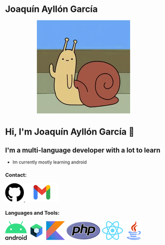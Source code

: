 # Joaquín Ayllón García
<p align="center">
<img loading="lazy" src="img/hi-hello.gif" height="300">
</p>

# Hi, I'm Joaquín Ayllón García 👋

## I'm a multi-language developer with a lot to learn

- Im currently mostly learning android

### Contact:

<a href="https://github.com/JoaquinAyG" target="_blank">
<img loading="lazy" src="img/GitHub.png" height="60">
</a>
<a href="mailto:joaquin.ayllongar@gmail.com" target="_blank">
<img loading="lazy" src="img/logo-Gmail.png" height= "60">
</a>

### Languages and Tools:
<img loading="lazy" src="img/Android_logo_2019_(stacked).svg.png" height= "60">
<img loading="lazy" src="img/Jetpack_logo.png" height= "60">
<img loading="lazy" src="img/kotlin_logo.png" height= "60">

<img loading="lazy" src="img/PHP-logo.svg.png" height= "60">

<img loading="lazy" src="img/React_(web_framework)-Logo.wine.png" height= "60">
<img loading="lazy" src="img/Java_(programming_language)-Logo.wine.png" height= "60">


